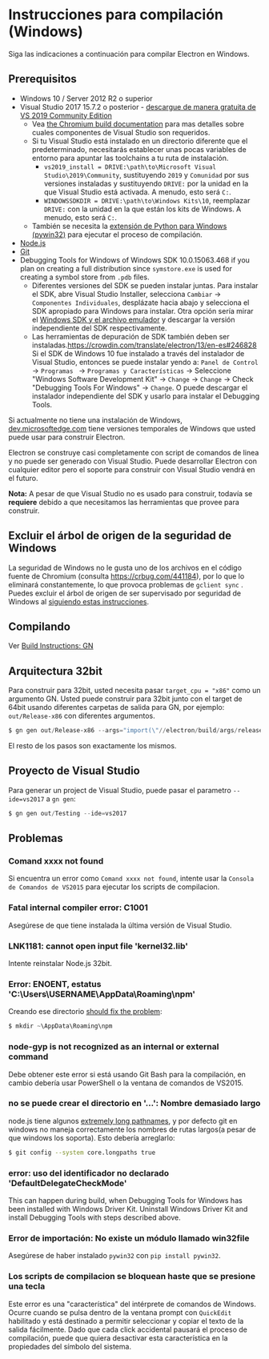 # Instrucciones para compilación (Windows)

Siga las indicaciones a continuación para compilar Electron en Windows.

## Prerequisitos

* Windows 10 / Server 2012 R2 o superior
* Visual Studio 2017 15.7.2 o posterior - [descargue de manera gratuita de VS 2019 Community Edition](https://www.visualstudio.com/vs/)
  * Vea [the Chromium build documentation](https://chromium.googlesource.com/chromium/src/+/master/docs/windows_build_instructions.md#visual-studio) para mas detalles sobre cuales componentes de Visual Studio son requeridos.
  * Si tu Visual Studio está instalado en un directorio diferente que el predeterminado, necesitarás establecer unas pocas variables de entorno para apuntar las toolchains a tu ruta de instalación.
    * `vs2019_install = DRIVE:\path\to\Microsoft Visual Studio\2019\Community`, sustituyendo `2019` y `Comunidad` por sus versiones instaladas y sustituyendo `DRIVE:` por la unidad en la que Visual Studio está activada. A menudo, esto será `C:`.
    * `WINDOWSSDKDIR = DRIVE:\path\to\Windows Kits\10`, reemplazar `DRIVE:` con la unidad en la que están los kits de Windows. A menudo, esto será `C:`.
  * También se necesita la [extensión de Python para Windows (pywin32)](https://pypi.org/project/pywin32/#files) para ejecutar el proceso de compilación.
* [Node.js](https://nodejs.org/download/)
* [Git](https://git-scm.com)
* Debugging Tools for Windows of Windows SDK 10.0.15063.468 if you plan on creating a full distribution since `symstore.exe` is used for creating a symbol store from `.pdb` files.
  * Diferentes versiones del SDK se pueden instalar juntas. Para instalar el SDK, abre Visual Studio Installer, selecciona `Cambiar` → `Componentes Individuales`, desplázate hacia abajo y selecciona el SDK apropiado para Windows para instalar. Otra opción sería mirar el [Windows SDK y el archivo emulador](https://developer.microsoft.com/en-us/windows/downloads/sdk-archive) y descargar la versión independiente del SDK respectivamente.
  * Las herramientas de depuración de SDK también deben ser instaladas.https://crowdin.com/translate/electron/13/en-es#246828 Si el SDK de Windows 10 fue instalado a través del instalador de Visual Studio, entonces se puede instalar yendo a: `Panel de Control` → `Programas ` → `Programas y Características` → Seleccione "Windows Software Development Kit" → `Change` → `Change` → Check "Debugging Tools For Windows" → `Change`. O puede descargar el instalador independiente del SDK y usarlo para instalar el Debugging Tools.

Si actualmente no tiene una instalación de Windows, [dev.microsoftedge.com](https://developer.microsoft.com/en-us/microsoft-edge/tools/vms/) tiene versiones temporales de Windows que usted puede usar para construir Electron.

Electron se construye casi completamente con script de comandos de linea y no puede ser generado con Visual Studio. Puede desarrollar Electron con cualquier editor pero el soporte para construir con Visual Studio vendrá en el futuro.

**Nota:** A pesar de que Visual Studio no es usado para construir, todavía se **requiere** debido a que necesitamos las herramientas que provee para construir.

## Excluir el árbol de origen de la seguridad de Windows

La seguridad de Windows no le gusta uno de los archivos en el código fuente de Chromium (consulta https://crbug.com/441184), por lo que lo eliminará constantemente, lo que provoca problemas de `gclient sync` . Puedes excluir el árbol de origen de ser supervisado por seguridad de Windows al [siguiendo estas instrucciones](https://support.microsoft.com/en-us/windows/add-an-exclusion-to-windows-security-811816c0-4dfd-af4a-47e4-c301afe13b26).

## Compilando

Ver [Build Instructions: GN](build-instructions-gn.md)

## Arquitectura 32bit

Para construir para 32bit, usted necesita pasar `target_cpu = "x86"` como un argumento GN. Usted puede construir para 32bit junto con el target de 64bit usando diferentes carpetas de salida para GN, por ejemplo: `out/Release-x86` con diferentes argumentos.

```powershell
$ gn gen out/Release-x86 --args="import(\"//electron/build/args/release.gn\") target_cpu=\"x86\""
```

El resto de los pasos son exactamente los mismos.

## Proyecto de Visual Studio

Para generar un project de Visual Studio, puede pasar el parametro `--ide=vs2017` a `gn gen`:

```powershell
$ gn gen out/Testing --ide=vs2017
```

## Problemas

### Comand xxxx not found

Si encuentra un error como `Comand xxxx not found`, intente usar la `Consola de Comandos de VS2015` para ejecutar los scripts de compilacion.

### Fatal internal compiler error: C1001

Asegúrese de que tiene instalada la última versión de Visual Studio.

### LNK1181: cannot open input file 'kernel32.lib'

Intente reinstalar Node.js 32bit.

### Error: ENOENT, estatus 'C:\Users\USERNAME\AppData\Roaming\npm'

Creando ese directorio [should fix the problem](https://stackoverflow.com/a/25095327/102704):

```powershell
$ mkdir ~\AppData\Roaming\npm
```

### node-gyp is not recognized as an internal or external command

Debe obtener este error si está usando Git Bash para la compilación, en cambio debería usar PowerShell o la ventana de comandos de VS2015.

### no se puede crear el directorio en '...': Nombre demasiado largo

node.js tiene algunos [extremely long pathnames](https://github.com/electron/node/tree/electron/deps/npm/node_modules/libnpx/node_modules/yargs/node_modules/read-pkg-up/node_modules/read-pkg/node_modules/load-json-file/node_modules/parse-json/node_modules/error-ex/node_modules/is-arrayish), y por defecto git en windows no maneja correctamente los nombres de rutas largos(a pesar de que windows los soporta). Esto debería arreglarlo:

```sh
$ git config --system core.longpaths true
```

### error: uso del identificador no declarado 'DefaultDelegateCheckMode'

This can happen during build, when Debugging Tools for Windows has been installed with Windows Driver Kit. Uninstall Windows Driver Kit and install Debugging Tools with steps described above.

### Error de importación: No existe un módulo llamado win32file

Asegúrese de haber instalado `pywin32` con `pip install pywin32`.

### Los scripts de compilacion se bloquean haste que se presione una tecla

Este error es una "característica" del intérprete de comandos de Windows. Ocurre cuando se pulsa dentro de la ventana prompt con `QuickEdit` habilitado y está destinado a permitir seleccionar y copiar el texto de la salida fácilmente. Dado que cada click accidental pausará el proceso de compilación, puede que quiera desactivar esta característica en la propiedades del símbolo del sistema.
